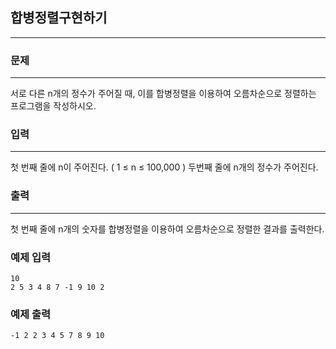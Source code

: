 ## 합병정렬구현하기
***
### 문제
***
서로 다른 n개의 정수가 주어질 때, 이를 합병정렬을 이용하여 오름차순으로 정렬하는 프로그램을 작성하시오.


### 입력
***
첫 번째 줄에 n이 주어진다. ( 1 ≤ n ≤ 100,000 ) 두번째 줄에 n개의 정수가 주어진다.  

### 출력
***
첫 번째 줄에 n개의 숫자를 합병정렬을 이용하여 오름차순으로 정렬한 결과를 출력한다.

### 예제 입력
```
10
2 5 3 4 8 7 -1 9 10 2
```
### 예제 출력
```
-1 2 2 3 4 5 7 8 9 10
```
